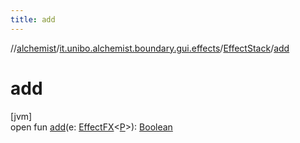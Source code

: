```yaml
---
title: add
---
```

//[alchemist](../../../index.html)/[it.unibo.alchemist.boundary.gui.effects](../index.html)/[EffectStack](index.html)/[add](add.html)



# add



[jvm]\
open fun [add](add.html)(e: [EffectFX](../-effect-f-x/index.html)<[P](../../it.unibo.alchemist.boundary.interfaces/-draw-command/index.html)>): [Boolean](https://kotlinlang.org/api/latest/jvm/stdlib/kotlin/-boolean/index.html)




